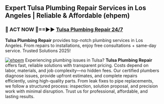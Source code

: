 ## Expert Tulsa Plumbing Repair Services in Los Angeles | Reliable & Affordable (ehpem)  

<h3>🚿 ACT NOW 🌟==►► <a href="https://tinyurl.com/2ne6vx2x" rel="nofollow">Tulsa Plumbing Repair 24/7</a></h3>

**Tulsa Plumbing Repair** provides top-notch plumbing services in Los Angeles. From repairs to installations, enjoy free consultations + same-day service. Trusted Solutions 2025!

[![ehpem](https://i.imgur.com/4PFF4AK.jpeg)](https://tinyurl.com/2ne6vx2x)
Experiencing plumbing issues in Tulsa? **Tulsa Plumbing Repair** offers fast, reliable solutions with transparent pricing. Costs depend on labor, materials, and job complexity—no hidden fees. Our certified plumbers diagnose issues, provide upfront estimates, and complete repairs efficiently, using high-quality parts. From leak fixes to pipe replacements, we follow a structured process: inspection, solution proposal, and precision work with minimal disruption. Trust us for professional, affordable, and lasting results.